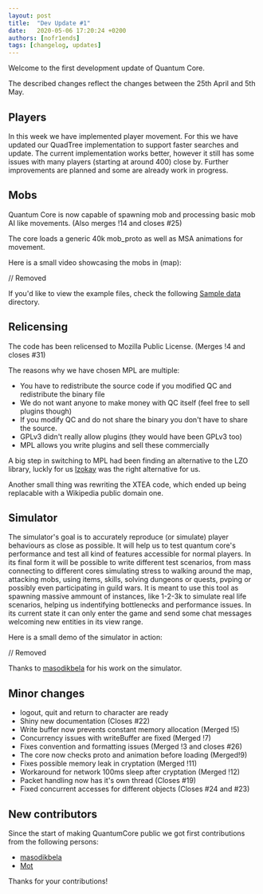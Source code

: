 ```yaml
---
layout: post
title:  "Dev Update #1"
date:   2020-05-06 17:20:24 +0200
authors: [nofr1ends]
tags: [changelog, updates]
---
```

Welcome to the first development update of Quantum Core.

The described changes reflect the changes between the 25th April and 5th May.

<!-- truncate -->

## Players

In this week we have implemented player movement. For this we have updated our QuadTree implementation to support
faster searches and update. The current implementation works better, however it still has some issues with many players
(starting at around 400) close by. Further improvements are planned and some are already work in progress.

## Mobs

Quantum Core is now capable of spawning mob and processing basic mob AI like movements. (Also merges !14 and closes #25)

The core loads a generic 40k mob_proto as well as MSA animations for movement.

Here is a small video showcasing the mobs in (map):

// Removed

If you'd like to view the example files, check the
following [Sample data](https://gitlab.com/quantum-core/core/-/tree/main/sample/game/data) directory.

## Relicensing

The code has been relicensed to Mozilla Public License. (Merges !4 and closes #31)

The reasons why we have chosen MPL are multiple:

- You have to redistribute the source code if you modified QC and redistribute the binary file
- We do not want anyone to make money with QC itself (feel free to sell plugins though)
- If you modify QC and do not share the binary you don't have to share the source.
- GPLv3 didn't really allow plugins (they would have been GPLv3 too)
- MPL allows you write plugins and sell these commercially

A big step in switching to MPL had been finding an alternative to the LZO library,
luckly for us [lzokay](https://github.com/jackoalan/lzokay) was the right alternative for us.

Another small thing was rewriting the XTEA code, which ended up being replacable with a Wikipedia public domain one.

## Simulator

The simulator's goal is to accurately reproduce (or simulate) player behaviours as close as possible. It will help us to test quantum core's
performance and test all kind of features accessible for normal players. In its final form it will be possible to write different test scenarios,
from mass connecting to different cores simulating stress to walking around the map, attacking mobs, using items, skills, solving dungeons or
quests, pvping or possibly even participating in guild wars. It is meant to use this tool as spawning massive ammount of instances, like 1-2-3k
to simulate real life scenarios, helping us indentifying bottlenecks and performance issues. In its current state it can only enter the game
and send some chat messages welcoming new entities in its view range.

Here is a small demo of the simulator in action:

// Removed

Thanks to [masodikbela](https://gitlab.com/masodikbela) for his work on the simulator.

## Minor changes

- logout, quit and return to character are ready
- Shiny new documentation (Closes #22)
- Write buffer now prevents constant memory allocation (Merged !5)
- Concurrency issues with writeBuffer are fixed (Merged !7)
- Fixes convention and formatting issues (Merged !3 and closes #26)
- The core now checks proto and animation before loading (Merged!9)
- Fixes possible memory leak in cryptation (Merged !11)
- Workaround for network 100ms sleep after cryptation (Merged !12)
- Packet handling now has it's own thread (Closes #19)
- Fixed concurrent accesses for different objects (Closes #24 and #23)

## New contributors

Since the start of making QuantumCore public we got first contributions from the following persons:

- [masodikbela](https://gitlab.com/masodikbela)
- [Moţ](https://gitlab.com/iustin.danut)

Thanks for your contributions!
